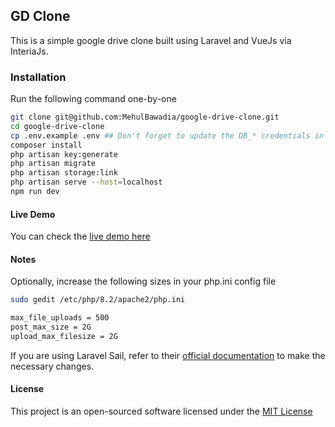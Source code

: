 ## GD Clone

This is a simple google drive clone built using Laravel and VueJs via InteriaJs.

### Installation

Run the following command one-by-one

```bash
git clone git@github.com:MehulBawadia/google-drive-clone.git
cd google-drive-clone
cp .env.example .env ## Don't forget to update the DB_* credentials in the .env file
composer install
php artisan key:generate
php artisan migrate
php artisan storage:link
php artisan serve --host=localhost
npm run dev
```

#### Live Demo

You can check the [live demo here](https://gdstore.bmehul.com)

#### Notes

Optionally, increase the following sizes in your php.ini config file

```bash
sudo gedit /etc/php/8.2/apache2/php.ini

max_file_uploads = 500
post_max_size = 2G
upload_max_filesize = 2G
```

If you are using Laravel Sail, refer to their [official documentation](https://laravel.com/docs/10.x/sail) to make the necessary changes.

#### License

This project is an open-sourced software licensed under the [MIT License](https://opensource.org/license/mit)
